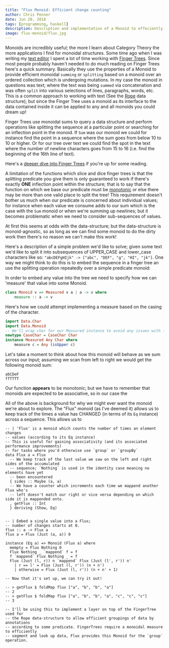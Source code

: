 ```yaml
---
title: "Flux Monoid: Efficient change counting"
author: Chris Penner
date: Jun 20, 2018
tags: [programming, haskell]
description: Description and implementation of a Monoid to effeciently count element equality changes across data structures
image: flux-monoid/flux.jpg
---
```


Monoids are incredibly useful; the more I learn about Category Theory the more
applications I find for monoidal structures. Some time ago when I was writing
my [text editor](https://github.com/ChrisPenner/rasa) I spent a lot of time
working with [Finger Trees](https://en.wikipedia.org/wiki/Finger_tree). Since
most people probably haven't needed to do much reading on Finger Trees here's a
quick summary. Basically they use the properties of a Monoid to provide
efficient monoidal `summing` or `splitting` based on a monoid over an ordered
collection which is undergoing mutations. In my case the monoid in questions
was text; where the text was being `summed` via concatenation and was often
`split` into various selections of lines, paragraphs, words, etc. This is a
common approach to working with text (See the
[Rope](https://en.wikipedia.org/wiki/Rope_(data_structure)) data structure);
but since the Finger Tree uses a monoid as its interface to the data contained
inside it can be applied to any and all monoids you could dream up!

Finger Trees use monoidal sums to query a data structure and 
perform operations like splitting the sequence at a particular point or searching
for an inflection point in the monoid. If `Sum` was our monoid we could for instance
find the point in a sequence where the sum goes from below 10 to 10 or higher. Or for our
tree over text we could find the spot in the text where the number of newline characters goes
from 15 to 16 (i.e. find the beginning of the 16th line of text). 

Here's a [deeper dive into Finger
Trees](https://abhiroop.github.io/Finger-Trees/) if you're up for some reading.

A limitation of the functions which slice and dice finger trees is that the splitting predicate you give them is only
guaranteed to work if there's exactly **ONE** inflection point within the structure; that is to say that the function
on which we base our predicate must be [monotonic](https://en.wikipedia.org/wiki/Monotonic_function) or else there may
be more than one valid place to split the tree! This requirement doesn't bother us much when our predicate is concerned
about individual values; for instance when each value we consume adds to our sum which is the case with the `Sum`
monoid or when we're summing up newlines; but it becomes problematic when we need to consider sub-sequences of values.

At first this seems at odds with the data-structure; but the data-structure is monoid-agnostic, so as long as we can
find some monoid to do the dirty work then there's no reason we can't make this work!

Here's a description of a simple problem we'd like to solve; given some text we'd like to split it into
subsequences of UPPER_CASE and lower_case characters like so: `"abcDEFgHIjk" -> ["abc", "DEF", "g", "HI", "jk"]`. 
One way we might think to do this is to embed the sequence in a finger tree an use the splitting operation repeatedly
over a simple predicate monoid:

In order to embed any value into the tree we need to specify how we can 'measure' that value into some Monoid.

```haskell
class Monoid v => Measured v a | a -> v where
    measure :: a -> v
```

Here's how we could attempt implementing a measure based on the casing of the character.

```haskell
import Data.Char
import Data.Monoid
-- We'll wrap char for our Measured instance to avoid any issues with functional dependencies
newtype CaseChar = CaseChar Char
instance Measured Any Char where
    measure c = Any (isUpper c)
```

Let's take a moment to think about how this monoid will behave as we sum across our input;
assuming we scan from left to right we would get the following monoid sum:

```
abCDeF 
ffTTTT
```

Our function **appears** to be monotonic; but we have to remember that monoids are expected to be associative, so
in our case the 

All of the above is background for why we might ever want the monoid we're
about to explore. The "Flux" monoid (as I've deemed it) allows us to keep track of the times a value has CHANGED 
(in terms of its `Eq` instance) across a sequence. This allows us to 



```
-- | 'Flux' is a monoid which counts the number of times an element changes
-- values (according to its Eq instance)
-- This is useful for gaining associativity (and its associated performance improvements)
-- for tasks where you'd otherwise use `group` or `groupBy`
data Flux a = Flux
  -- We keep track of the last value we saw on the left and right sides of the accumulated
  -- sequence; `Nothing` is used in the identity case meaning no elements have yet
  -- been encountered
  { sides :: Maybe (a, a)
  -- We have a counter which increments each time we mappend another Flux who's
  -- left doesn't match our right or vice versa depending on which side it is mappended onto.
  , getFlux :: Int
  } deriving (Show, Eq)


-- | Embed a single value into a Flux;
-- number of changes starts at 0.
flux :: a -> Flux a
flux a = Flux (Just (a, a)) 0

instance (Eq a) => Monoid (Flux a) where
  mempty = Flux Nothing 0
  Flux Nothing _ `mappend` f = f
  f `mappend` Flux Nothing _ = f
  Flux (Just (l, r)) n `mappend` Flux (Just (l', r')) n'
    | r == l' = Flux (Just (l, r')) (n + n')
    | otherwise = Flux (Just (l, r')) (n + n' + 1)

-- Now that it's set up, we can try it out!

-- > getFlux $ foldMap flux ["a", "b", "b", "a"]
-- 2
-- > getFlux $ foldMap flux ["a", "b", "b", "a", "c", "c", "c"]
-- 3

-- I'll be using this to implement a layer on top of the FingerTree used for
-- the Rope data-structure to allow efficient groupings of data by annotations
-- according to some predicate. FingerTrees require a monoidal measure to efficiently
-- segment and look up data, Flux provides this Monoid for the `group` operation.
```
